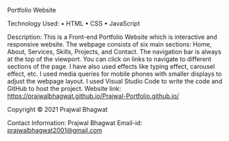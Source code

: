 Portfolio Website

Technology Used:
•	HTML
•	CSS
•	JavaScript

Description:
This is a Front-end Portfolio Website which is interactive and responsive website.
The webpage consists of six main sections: Home, About, Services, Skills, Projects, and Contact. 
The navigation bar is always at the top of the viewport. You can click on links to navigate to different sections of the page.
I have also used effects like typing effect, carousel effect, etc.
I used media queries for mobile phones with smaller displays to adjust the webpage layout.
I used Visual Studio Code to write the code and GitHub to host the project.
Website link: https://prajwalbhagwat.github.io/Prajwal-Portfolio.github.io/

Copyright © 2021 Prajwal Bhagwat 

Contact Information:
Prajwal Bhagwat
Email-id: prajwalbhagwat2001@gmail.com

